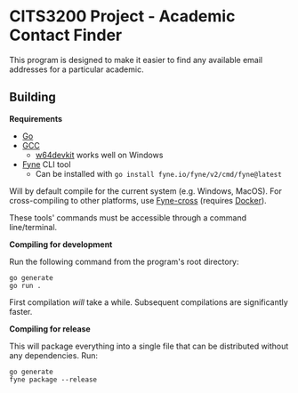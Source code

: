 # CITS3200 Project - Academic Contact Finder

This program is designed to make it easier to find any available email addresses for a particular academic.

## Building

**Requirements**

- [Go](https://go.dev/)
- [GCC](https://gcc.gnu.org/)
    - [w64devkit](https://github.com/skeeto/w64devkit) works well on Windows
- [Fyne](https://fyne.io/) CLI tool
    - Can be installed with `go install fyne.io/fyne/v2/cmd/fyne@latest`

Will by default compile for the current system (e.g. Windows, MacOS). For cross-compiling to other platforms, use [Fyne-cross](https://github.com/fyne-io/fyne-cross) (requires [Docker](https://www.docker.com/)).

These tools' commands must be accessible through a command line/terminal.

**Compiling for development**

Run the following command from the program's root directory:

```
go generate
go run .
```

First compilation *will* take a while. Subsequent compilations are significantly faster.

**Compiling for release**

This will package everything into a single file that can be distributed without any dependencies. Run:

```
go generate
fyne package --release
```

